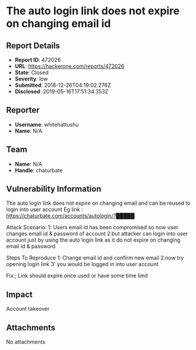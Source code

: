 # The auto login link does not expire on changing email id

## Report Details
- **Report ID**: 472026
- **URL**: https://hackerone.com/reports/472026
- **State**: Closed
- **Severity**: low
- **Submitted**: 2018-12-26T04:19:02.276Z
- **Disclosed**: 2019-05-16T17:51:34.353Z

## Reporter
- **Username**: whitehattushu
- **Name**: N/A

## Team
- **Name**: N/A
- **Handle**: chaturbate

## Vulnerability Information
The auto login link does not expire on changing email and can be reused to login into user account
Eg link : https://chaturbate.com/accounts/autologin/?█████

Attack Scenario:
1: Users email id has been compromised so now user changes emall id & password of account
2:but attacker can login into user account just by using the auto login link as it do not expire on changing email id & password

Steps To Reproduce
1: Change email id and confirm new email
2:now try opening login link
3' you would be logged in into user account

Fix:; Link should expire once used or have some time limit

## Impact

Account takeover

## Attachments
No attachments
